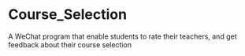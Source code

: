 # Course_Selection
A WeChat program that enable students to rate their teachers, and get feedback about their course selection
